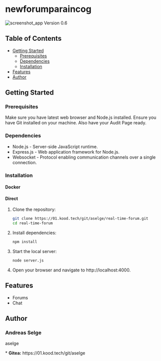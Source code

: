 # newforumparaincog
<!-- Screenshot -->
<img src="" alt="screenshot_app">
Version 0.6

## Table of Contents
- [Getting Started](#getting-started)
  - [Prerequisites](#prerequisites)
  - [Dependencies](#dependencies)
  - [Installation](#installation)
- [Features](#features)
- [Author](#author)

## Getting Started

### Prerequisites
Make sure you have latest web browser and Node.js installed. Ensure you have Git installed on your machine. Also have your Audit Page ready.

### Dependencies
* Node.js - Server-side JavaScript runtime.
* Express.js - Web application framework for Node.js.
* Websocket - Protocol enabling communication channels over a single connection.

### Installation

#### Docker

#### Direct

1. Clone the repository:
   ```bash
   git clone https://01.kood.tech/git/aselge/real-time-forum.git
   cd real-time-forum
2. Install dependencies:
    ```bash
    npm install
3. Start the local server:
    ```bash
    node server.js
4. Open your browser and navigate to http://localhost:4000.

## Features
* Forums
* Chat

## Author

### Andreas Selge

<p>aselge</p>
* <b>Gitea:</b> https://01.kood.tech/git/aselge